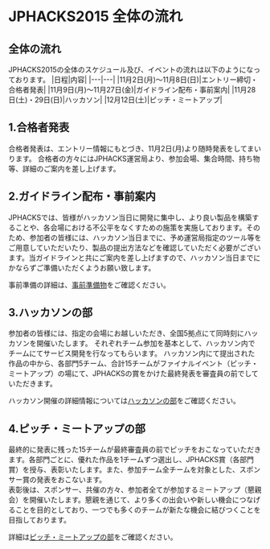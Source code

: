 # JPHACKS2015 全体の流れ
## 全体の流れ
JPHACKS2015の全体のスケジュール及び、イベントの流れは以下のようになっております。
|日程|内容|
|---|---|
|11月2日(月)〜11月8日(日)|エントリー締切・合格者発表|
|11月9日(月)〜11月27日(金)|ガイドライン配布・事前案内|
|11月28日(土)・29日(日)|ハッカソン|
|12月12日(土)|ピッチ・ミートアップ|

## 1.合格者発表
合格者発表は、エントリー情報にもとづき、11月2日(月)より随時発表をしてまいります。
合格者の方々にはJPHACKS運営局より、参加会場、集合時間、持ち物等、詳細のご案内を差し上げます。

## 2.ガイドライン配布・事前案内
JPHACKSでは、皆様がハッカソン当日に開発に集中し、より良い製品を構築することや、各会場における不公平をなくすための施策を実施しております。そのため、参加者の皆様には、ハッカソン当日までに、予め運営局指定のツール等をご用意していただいたり、製品の提出方法などを確認していただく必要がございます。当ガイドラインと共にご案内を差し上げますので、ハッカソン当日までにかならずご準備いただくようお願い致します。

事前準備の詳細は、[事前準備物](tools.md)をご確認ください。

## 3.ハッカソンの部
参加者の皆様には、指定の会場にお越しいただき、全国5拠点にて同時刻にハッカソンを開催いたします。
それぞれチーム参加を基本として、ハッカソン内でチームにてサービス開発を行なってもらいます。
ハッカソン内にて提出された作品の中から、各部門5チーム、合計15チームがファイナルイベント（ピッチ・ミートアップ）の場にて、JPHACKSの賞をかけた最終発表を審査員の前でしていただきます。

ハッカソン開催の詳細情報については[ハッカソンの部](hackathons.md)をご確認ください。

## 4.ピッチ・ミートアップの部
最終的に発表に残った15チームが最終審査員の前でピッチをおこなっていただきます。各部門ごとに、優れた作品を1チームずつ選出し、JPHACKS賞（各部門賞）を授与、表彰いたします。また、参加チーム全チームを対象とした、スポンサー賞の発表をおこないます。  
表彰後は、スポンサー、共催の方々、参加者全てが参加するミートアップ（懇親会）を開催いたします。懇親を通じて、より多くの出会いや新しい機会につなげることを目的としており、一つでも多くのチームが新たな機会に結びつくことを目指しております。

詳細は[ピッチ・ミートアップの部](final.md)をご確認ください。
